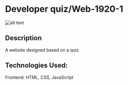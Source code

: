 # Developer quiz/Web-1920-1

![alt text](https://github.com/junluck//blob/Web-1920-1/Resources/homepage.png?raw=true)

## Description
A website designed based on a quiz 

## Technologies Used:
Frontend: HTML, CSS, JavaScript